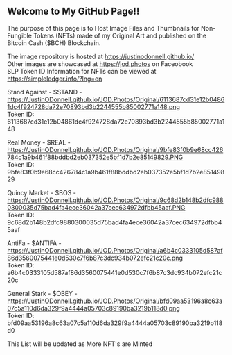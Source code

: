 ## Welcome to My GitHub Page!!

The purpose of this page is to Host Image Files and Thumbnails for Non-Fungible Tokens (NFTs) made of my Original Art and published on the Bitcoin Cash ($BCH) Blockchain. 

The image repository is hosted at <https://justinodonnell.github.io/> </br>
Other images are showcased at <https://jod.photos> on Faceobook <br/>
SLP Token ID Information for NFTs can be viewed at <https://simpleledger.info/?lng=en> 

Stand Against - $STAND -  <https://JustinODonnell.github.io/JOD.Photos/Original/6113687cd31e12b04861dc4f924728da72e70893bd3b2244555b85002771a148.png> </br>
Token ID: 6113687cd31e12b04861dc4f924728da72e70893bd3b2244555b85002771a148

Real Money - $REAL -  <https://JustinODonnell.github.io/JOD.Photos/Original/9bfe83f0b9e68cc426784c1a9b461f88bddbd2eb037352e5bf1d7b2e85149829.PNG> </br>
Token ID: 9bfe83f0b9e68cc426784c1a9b461f88bddbd2eb037352e5bf1d7b2e85149829

Quincy Market - $BOS -  <https://JustinODonnell.github.io/JOD.Photos/Original/9c68d2b148b2dfc9880300035d75bad4fa4ece36042a37cec634972dfbb45aaf.PNG> </br>
Token ID: 9c68d2b148b2dfc9880300035d75bad4fa4ece36042a37cec634972dfbb45aaf

AntiFa - $ANTIFA -  <https://JustinODonnell.github.io/JOD.Photos/Original/a6b4c0333105d587af86d3560075441e0d530c7f6b87c3dc934b072efc21c20c.png> </br>
Token ID: a6b4c0333105d587af86d3560075441e0d530c7f6b87c3dc934b072efc21c20c

General Stark - $OBEY -  <https://JustinODonnell.github.io/JOD.Photos/Original/bfd09aa53196a8c63a07c5a110d6da329f9a4444a05703c89190ba3219b118d0.png> </br>
Token ID: bfd09aa53196a8c63a07c5a110d6da329f9a4444a05703c89190ba3219b118d0

This List will be updated as More NFT's are Minted
